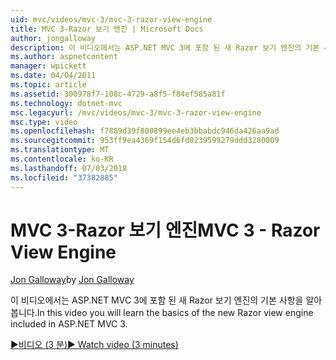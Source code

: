 ```yaml
---
uid: mvc/videos/mvc-3/mvc-3-razor-view-engine
title: MVC 3-Razor 보기 엔진 | Microsoft Docs
author: jongalloway
description: 이 비디오에서는 ASP.NET MVC 3에 포함 된 새 Razor 보기 엔진의 기본 사항을 알아봅니다.
ms.author: aspnetcontent
manager: wpickett
ms.date: 04/04/2011
ms.topic: article
ms.assetid: 300978f7-108c-4729-a8f5-f84ef585a81f
ms.technology: dotnet-mvc
msc.legacyurl: /mvc/videos/mvc-3/mvc-3-razor-view-engine
msc.type: video
ms.openlocfilehash: f7889d39f800899ee4eb3bbabdc946da426aa9ad
ms.sourcegitcommit: 953ff9ea4369f154d6fd0239599279ddd3280009
ms.translationtype: MT
ms.contentlocale: ko-KR
ms.lasthandoff: 07/03/2018
ms.locfileid: "37382885"
---
```

<a name="mvc-3---razor-view-engine"></a><span data-ttu-id="9154a-103">MVC 3-Razor 보기 엔진</span><span class="sxs-lookup"><span data-stu-id="9154a-103">MVC 3 - Razor View Engine</span></span>
====================
<span data-ttu-id="9154a-104">[Jon Galloway](https://github.com/jongalloway)</span><span class="sxs-lookup"><span data-stu-id="9154a-104">by [Jon Galloway](https://github.com/jongalloway)</span></span>

<span data-ttu-id="9154a-105">이 비디오에서는 ASP.NET MVC 3에 포함 된 새 Razor 보기 엔진의 기본 사항을 알아봅니다.</span><span class="sxs-lookup"><span data-stu-id="9154a-105">In this video you will learn the basics of the new Razor view engine included in ASP.NET MVC 3.</span></span>

[<span data-ttu-id="9154a-106">&#9654;비디오 (3 분)</span><span class="sxs-lookup"><span data-stu-id="9154a-106">&#9654; Watch video (3 minutes)</span></span>](https://channel9.msdn.com/Blogs/ASP-NET-Site-Videos/mvc-3-razor-view-engine)
